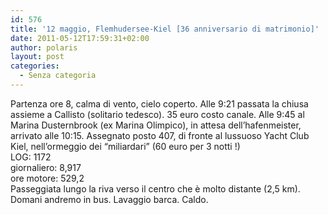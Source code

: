 ```yaml
---
id: 576
title: '12 maggio, Flemhudersee-Kiel [36 anniversario di matrimonio]'
date: 2011-05-12T17:59:31+02:00
author: polaris
layout: post
categories:
  - Senza categoria
---
```

Partenza ore 8, calma di vento, cielo coperto. Alle 9:21 passata la chiusa assieme a Callisto (solitario tedesco). 35 euro costo canale. Alle 9:45 al Marina Dusternbrook (ex Marina Olimpico), in attesa dell&#8217;hafenmeister, arrivato alle 10:15. Assegnato posto 407, di fronte al lussuoso Yacht Club Kiel, nell&#8217;ormeggio dei &#8220;miliardari&#8221; (60 euro per 3 notti !)  
LOG: 1172  
giornaliero: 8,917  
ore motore: 529,2  
Passeggiata lungo la riva verso il centro che è molto distante (2,5 km). Domani andremo in bus. Lavaggio barca. Caldo.